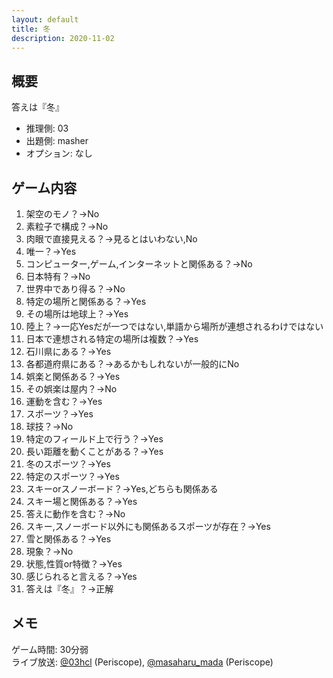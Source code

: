 ```yaml
---
layout: default
title: 冬
description: 2020-11-02
---
```


## 概要

答えは『冬』

- 推理側: 03
- 出題側: masher
- オプション: なし

## ゲーム内容

1. 架空のモノ？→No
2. 素粒子で構成？→No
3. 肉眼で直接見える？→見るとはいわない,No
4. 唯一？→Yes
5. コンピューター,ゲーム,インターネットと関係ある？→No
6. 日本特有？→No
7. 世界中であり得る？→No
8. 特定の場所と関係ある？→Yes
9. その場所は地球上？→Yes
10. 陸上？→一応Yesだが一つではない,単語から場所が連想されるわけではない
11. 日本で連想される特定の場所は複数？→Yes
12. 石川県にある？→Yes
13. 各都道府県にある？→あるかもしれないが一般的にNo
14. 娯楽と関係ある？→Yes
15. その娯楽は屋内？→No
16. 運動を含む？→Yes
17. スポーツ？→Yes
18. 球技？→No
19. 特定のフィールド上で行う？→Yes
20. 長い距離を動くことがある？→Yes
21. 冬のスポーツ？→Yes
22. 特定のスポーツ？→Yes
23. スキーorスノーボード？→Yes,どちらも関係ある
24. スキー場と関係ある？→Yes
25. 答えに動作を含む？→No
26. スキー,スノーボード以外にも関係あるスポーツが存在？→Yes
27. 雪と関係ある？→Yes
28. 現象？→No
29. 状態,性質or特徴？→Yes
30. 感じられると言える？→Yes
31. 答えは『冬』？→正解

## メモ

ゲーム時間: 30分弱  
ライブ放送: [@03hcl](https://www.periscope.tv/03hcl/1ynKOqlWnjrJR) (Periscope), [@masaharu_mada](https://www.periscope.tv/masaharu_mada/1OwGWLXPgQMJQ) (Periscope)
